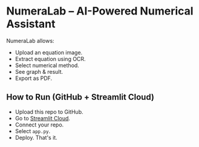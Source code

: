 # NumeraLab – AI-Powered Numerical Assistant

NumeraLab allows:
- Upload an equation image.
- Extract equation using OCR.
- Select numerical method.
- See graph & result.
- Export as PDF.

## How to Run (GitHub + Streamlit Cloud)
- Upload this repo to GitHub.
- Go to [Streamlit Cloud](https://share.streamlit.io/).
- Connect your repo.
- Select `app.py`.
- Deploy. That's it.
